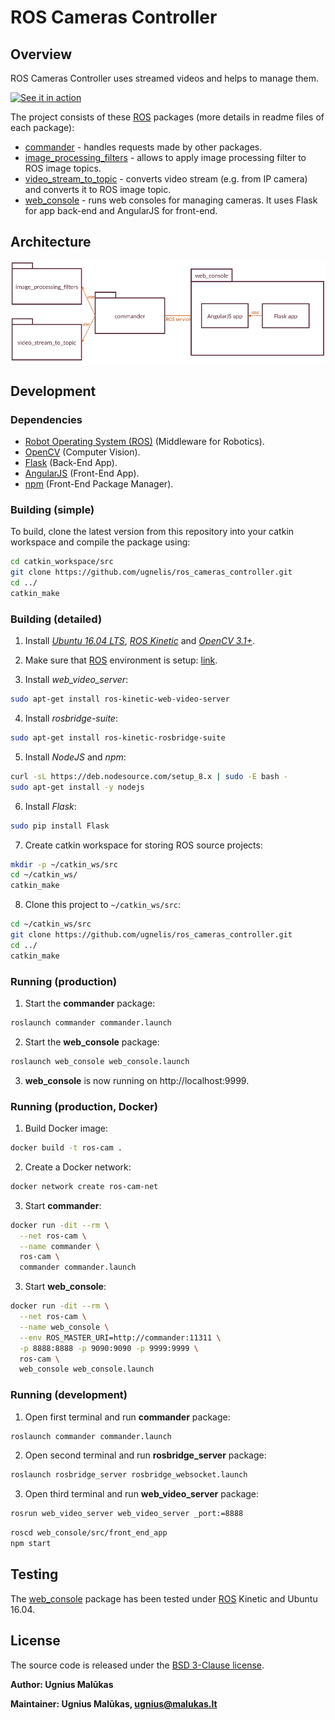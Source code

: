 # ROS Cameras Controller

## Overview
ROS Cameras Controller uses streamed videos and helps to manage them. 

[![See it in action](https://img.youtube.com/vi/Fejp80YfLMQ/0.jpg)](https://www.youtube.com/watch?v=Fejp80YfLMQ)

The project consists of these [ROS] packages (more details in readme files of each package):
* [commander](commander) - handles requests made by other packages.
* [image_processing_filters](image_processing_filters) - allows to apply image processing filter to ROS image topics.
* [video_stream_to_topic](video_stream_to_topic) - converts video stream (e.g. from IP camera) and converts it to ROS image topic.
* [web_console](web_console) - runs web consoles for managing cameras. It uses Flask for app back-end and AngularJS for front-end.

## Architecture
![Architecture](architecture.png)

## Development

### Dependencies
- [Robot Operating System (ROS)] (Middleware for Robotics).
- [OpenCV] (Computer Vision).
- [Flask] (Back-End App).
- [AngularJS] (Front-End App).
- [npm] (Front-End Package Manager).

### Building (simple)

To build, clone the latest version from this repository into your catkin workspace and compile the package using:
```bash
cd catkin_workspace/src
git clone https://github.com/ugnelis/ros_cameras_controller.git
cd ../
catkin_make
```

### Building (detailed)
1. Install [*Ubuntu 16.04 LTS*](http://releases.ubuntu.com/16.04/), [*ROS Kinetic*](http://wiki.ros.org/kinetic/Installation) and [*OpenCV 3.1+*](https://docs.opencv.org/3.1.0/d7/d9f/tutorial_linux_install.html).

2. Make sure that [ROS] environment is setup: [link](http://wiki.ros.org/kinetic/Installation/Ubuntu#kinetic.2BAC8-Installation.2BAC8-DebEnvironment.Environment_setup).

3. Install *web_video_server*:
```bash
sudo apt-get install ros-kinetic-web-video-server
```

4. Install *rosbridge-suite*:
```bash
sudo apt-get install ros-kinetic-rosbridge-suite
```

5. Install *NodeJS* and *npm*:
```bash
curl -sL https://deb.nodesource.com/setup_8.x | sudo -E bash -
sudo apt-get install -y nodejs
```

6. Install *Flask*:
```bash
sudo pip install Flask
```

7. Create catkin workspace for storing ROS source projects:
```bash
mkdir -p ~/catkin_ws/src
cd ~/catkin_ws/
catkin_make
```

8. Clone this project to `~/catkin_ws/src`:
```bash
cd ~/catkin_ws/src
git clone https://github.com/ugnelis/ros_cameras_controller.git
cd ../
catkin_make
```

### Running (production)
1. Start the **commander** package:
```bash
roslaunch commander commander.launch
```

2. Start the **web_console** package:
```bash
roslaunch web_console web_console.launch
```

3. **web_console** is now running on http://localhost:9999.

### Running (production, Docker)
1. Build Docker image:
```bash
docker build -t ros-cam .
```

2. Create a Docker network:
```bash
docker network create ros-cam-net
```

3. Start **commander**:
```bash
docker run -dit --rm \
  --net ros-cam \
  --name commander \
  ros-cam \
  commander commander.launch
```

3. Start **web_console**:
```bash
docker run -dit --rm \
  --net ros-cam \
  --name web_console \
  --env ROS_MASTER_URI=http://commander:11311 \
  -p 8888:8888 -p 9090:9090 -p 9999:9999 \
  ros-cam \
  web_console web_console.launch
```

### Running (development)
1. Open first terminal and run **commander** package:
```bash
roslaunch commander commander.launch
```

2. Open second terminal and run **rosbridge_server** package:
```bash
roslaunch rosbridge_server rosbridge_websocket.launch
```

3. Open third terminal and run **web_video_server** package:
```bash
rosrun web_video_server web_video_server _port:=8888
```

```bash
roscd web_console/src/front_end_app
npm start
```

## Testing
The [web_console](web_console) package has been tested under [ROS] Kinetic and Ubuntu 16.04.

## License
The source code is released under the [BSD 3-Clause license](LICENSE).

**Author: Ugnius Malūkas**

**Maintainer: Ugnius Malūkas, ugnius@malukas.lt**

[Robot Operating System (ROS)]: http://www.ros.org
[OpenCV]: https://opencv.org
[Flask]: http://flask.pocoo.org
[npm]: https://www.npmjs.com
[AngularJS]: https://angularjs.org
[ROS]: http://www.ros.org/

